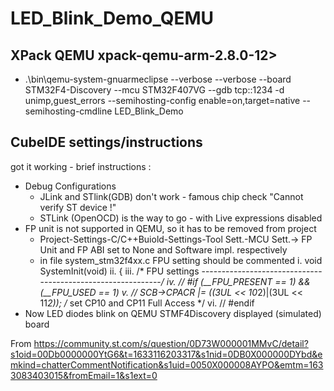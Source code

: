 # LED_Blink_Demo_QEMU

## XPack QEMU xpack-qemu-arm-2.8.0-12>
- .\bin\qemu-system-gnuarmeclipse --verbose --verbose --board STM32F4-Discovery --mcu STM32F407VG --gdb tcp::1234 -d unimp,guest_errors  --semihosting-config enable=on,target=native --semihosting-cmdline LED_Blink_Demo


## CubeIDE settings/instructions

got it working - brief instructions :
- Debug Configurations
	- JLink and STlink(GDB) don't work - famous chip check "Cannot verify ST device !"
	- STLink (OpenOCD) is the way to go - with Live expressions disabled
- FP unit is not supported in QEMU, so it has to be removed from project
	- Project-Settings-C/C++Buiold-Settings-Tool Sett.-MCU Sett.-> FP Unit and FP ABI set to None and Software impl. respectively
	- in file   system_stm32f4xx.c FPU setting should be commented
			i. void SystemInit(void)
			ii.  {
			iii.  /* FPU settings ------------------------------------------------------------*/
			iv.  // #if (__FPU_PRESENT == 1) && (__FPU_USED == 1)
			v.  // SCB->CPACR |= ((3UL << 10*2)|(3UL << 11*2)); /* set CP10 and CP11 Full Access */
			vi.  // #endif
- Now LED diodes blink on QEMU STMF4Discovery displayed (simulated) board

From <https://community.st.com/s/question/0D73W000001MMvC/detail?s1oid=00Db0000000YtG6&t=1633116203317&s1nid=0DB0X000000DYbd&emkind=chatterCommentNotification&s1uid=0050X000008AYPO&emtm=1633083403015&fromEmail=1&s1ext=0> 
